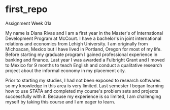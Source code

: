 # first_repo
Assignment Week 01a

My name is Diana Rivas and I am a first year in the Master's of International Development Program at McCourt. I have a bachelor's in joint international relations and economics from Lehigh University. I am originally from Michoacan, Mexico but I have lived in Portland, Oregon for most of my life. Before starting my graduate program I gained professional experience in banking and finance. Last year I was awarded a Fulbright Grant and I moved to Mexico for 9 months to teach English and conduct a qualitative research project about the informal economy in my placement city. 

Prior to starting my studies, I had not been exposed to research softwares so my knowledge in this area is very limited. Last semester I began learning how to use STATA and completed my course's problem sets and projects successfully with it. Because my experience is so limited, I am challenging myself by taking this course and I am eager to learn.  
